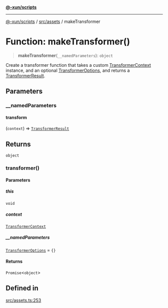 [**@-xun/scripts**](../../../README.md)

***

[@-xun/scripts](../../../README.md) / [src/assets](../README.md) / makeTransformer

# Function: makeTransformer()

> **makeTransformer**(`__namedParameters`): `object`

Create a transformer function that takes a custom [TransformerContext](../type-aliases/TransformerContext.md)
instance, and an optional [TransformerOptions](../type-aliases/TransformerOptions.md), and returns a
[TransformerResult](../type-aliases/TransformerResult.md).

## Parameters

### \_\_namedParameters

#### transform

(`context`) => [`TransformerResult`](../type-aliases/TransformerResult.md)

## Returns

`object`

### transformer()

#### Parameters

##### this

`void`

##### context

[`TransformerContext`](../type-aliases/TransformerContext.md)

##### \_\_namedParameters

[`TransformerOptions`](../type-aliases/TransformerOptions.md) = `{}`

#### Returns

`Promise`\<`object`\>

## Defined in

[src/assets.ts:253](https://github.com/Xunnamius/xscripts/blob/395ccb9751d5eb5067af3fe099bacae7d9b7a116/src/assets.ts#L253)
